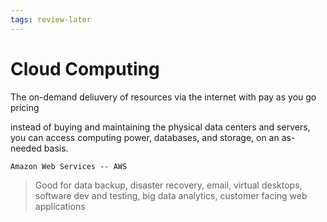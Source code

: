 ```yaml
---
tags: review-later
---
```



# Cloud Computing

The on-demand deliuvery of resources via the internet with pay as you go pricing

instead of buying and maintaining the physical data centers and servers, you can access computing power, databases, and storage, on an as-needed basis. 

```ad-example
Amazon Web Services -- AWS
```



>Good for data backup, disaster recovery, email, virtual desktops, software dev and testing, big data analytics, customer facing web applications





